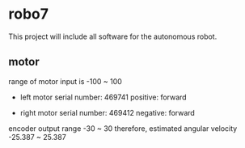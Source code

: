 # robo7

This project will include all software for the autonomous robot.

## motor
range of motor input is -100 ~ 100

- left motor serial number: 469741
positive: forward

- right motor serial number: 469412
negative: forward

encoder output range -30 ~ 30
therefore, estimated angular velocity -25.387 ~ 25.387
